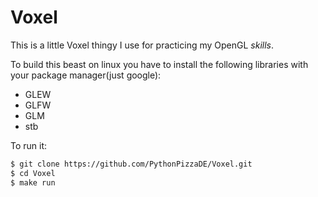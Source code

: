 # Voxel

This is a little Voxel thingy I use for practicing my OpenGL *skills*.

To build this beast on linux you have to install the following libraries with your package manager(just google):
- GLEW
- GLFW
- GLM
- stb

To run it:
```bash
$ git clone https://github.com/PythonPizzaDE/Voxel.git
$ cd Voxel
$ make run
```
